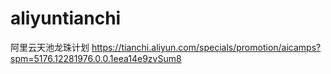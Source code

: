 # aliyuntianchi
阿里云天池龙珠计划 https://tianchi.aliyun.com/specials/promotion/aicamps?spm=5176.12281976.0.0.1eea14e9zvSum8
